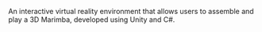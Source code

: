 An interactive virtual reality environment that allows users to assemble and play a 3D Marimba, developed using Unity and C#.
